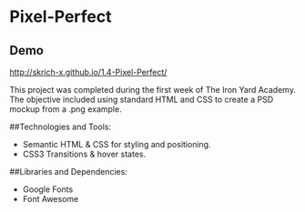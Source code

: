 # Pixel-Perfect

## Demo
http://skrich-x.github.io/1.4-Pixel-Perfect/

This project was completed during the first week of The Iron Yard Academy. The objective included using standard HTML and CSS to create a PSD mockup from a .png example.

##Technologies and Tools:

* Semantic HTML & CSS for styling and positioning.
* CSS3 Transitions & hover states.

##Libraries and Dependencies:
* Google Fonts
* Font Awesome
